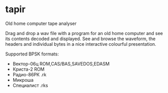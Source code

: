 # tapir
Old home computer tape analyser

Drag and drop a wav file with a program for an old home computer and see its contents decoded and displayed. 
See and browse the waveform, the headers and individual bytes in a nice interactive colourful presentation.

Supported BPSK formats:

  * Вектор-06ц ROM,CAS/BAS,SAVEDOS,EDASM
  * Криста-2 ROM
  * Радио-86РК .rk
  * Микроша
  * Специалист .rks
